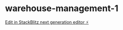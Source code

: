 # warehouse-management-1

[Edit in StackBlitz next generation editor ⚡️](https://stackblitz.com/~/github.com/KennyHc/warehouse-management-1)